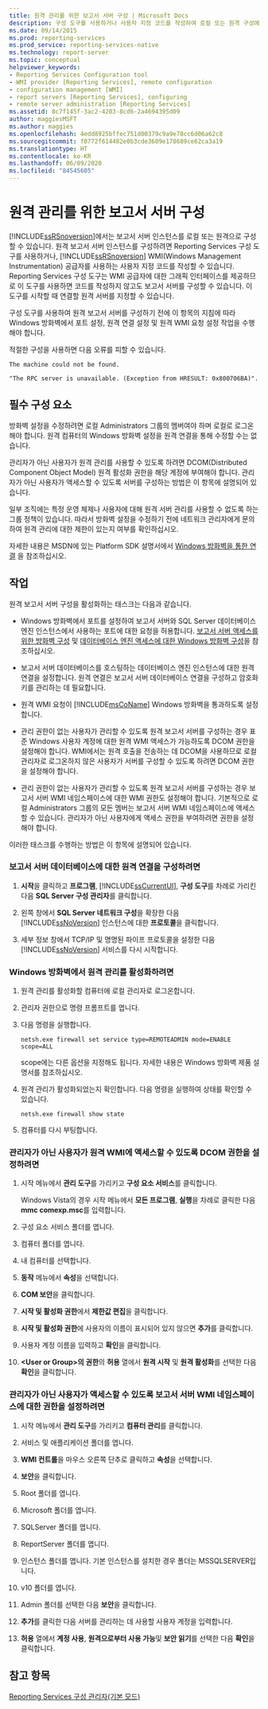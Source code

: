 ```yaml
---
title: 원격 관리를 위한 보고서 서버 구성 | Microsoft Docs
description: 구성 도구를 사용하거나 사용자 지정 코드를 작성하여 로컬 또는 원격 구성에 대해 Reporting Services 보고서 서버 인스턴스를 구성하는 방법을 알아봅니다.
ms.date: 09/14/2015
ms.prod: reporting-services
ms.prod_service: reporting-services-native
ms.technology: report-server
ms.topic: conceptual
helpviewer_keywords:
- Reporting Services Configuration tool
- WMI provider [Reporting Services], remote configuration
- configuration management [WMI]
- report servers [Reporting Services], configuring
- remote server administration [Reporting Services]
ms.assetid: 8c7f145f-3ac2-4203-8cd6-2a4694395d09
author: maggiesMSFT
ms.author: maggies
ms.openlocfilehash: 4edd8925bffec751d00379c9a9e78cc6d06a62c8
ms.sourcegitcommit: f0772f614482e0b3cde3609e178689ce62ca3a19
ms.translationtype: HT
ms.contentlocale: ko-KR
ms.lasthandoff: 06/09/2020
ms.locfileid: "84545605"
---
```

# <a name="configure-a-report-server-for-remote-administration"></a>원격 관리를 위한 보고서 서버 구성
  [!INCLUDE[ssRSnoversion](../../includes/ssrsnoversion-md.md)]에서는 보고서 서버 인스턴스를 로컬 또는 원격으로 구성할 수 있습니다. 원격 보고서 서버 인스턴스를 구성하려면 Reporting Services 구성 도구를 사용하거나, [!INCLUDE[ssRSnoversion](../../includes/ssrsnoversion-md.md)] WMI(Windows Management Instrumentation) 공급자를 사용하는 사용자 지정 코드를 작성할 수 있습니다. Reporting Services 구성 도구는 WMI 공급자에 대한 그래픽 인터페이스를 제공하므로 이 도구를 사용하면 코드를 작성하지 않고도 보고서 서버를 구성할 수 있습니다. 이 도구를 시작할 때 연결할 원격 서버를 지정할 수 있습니다.  
  
 구성 도구를 사용하여 원격 보고서 서버를 구성하기 전에 이 항목의 지침에 따라 Windows 방화벽에서 포트 설정, 원격 연결 설정 및 원격 WMI 요청 설정 작업을 수행해야 합니다.  
  
 적절한 구성을 사용하면 다음 오류를 피할 수 있습니다.  
  
 `The machine could not be found.`  
  
 `"The RPC server is unavailable. (Exception from HRESULT: 0x800706BA)".`  
  
## <a name="prerequisites"></a>필수 구성 요소  
 방화벽 설정을 수정하려면 로컬 Administrators 그룹의 멤버여야 하며 로컬로 로그온해야 합니다. 원격 컴퓨터의 Windows 방화벽 설정을 원격 연결을 통해 수정할 수는 없습니다.  
  
 관리자가 아닌 사용자가 원격 관리를 사용할 수 있도록 하려면 DCOM(Distributed Component Object Model) 원격 활성화 권한을 해당 계정에 부여해야 합니다. 관리자가 아닌 사용자가 액세스할 수 있도록 서버를 구성하는 방법은 이 항목에 설명되어 있습니다.  
  
 일부 조직에는 특정 운영 체제나 사용자에 대해 원격 서버 관리를 사용할 수 없도록 하는 그룹 정책이 있습니다. 따라서 방화벽 설정을 수정하기 전에 네트워크 관리자에게 문의하여 원격 관리에 대한 제한이 있는지 여부를 확인하십시오.  
  
 자세한 내용은 MSDN에 있는 Platform SDK 설명서에서 [Windows 방화벽을 통한 연결](https://go.microsoft.com/fwlink/?LinkId=63615) 을 참조하십시오.  
  
## <a name="tasks"></a>작업  
 원격 보고서 서버 구성을 활성화하는 태스크는 다음과 같습니다.  
  
-   Windows 방화벽에서 포트를 설정하여 보고서 서버와 SQL Server 데이터베이스 엔진 인스턴스에서 사용하는 포트에 대한 요청을 허용합니다.  [보고서 서버 액세스를 위한 방화벽 구성](../../reporting-services/report-server/configure-a-firewall-for-report-server-access.md) 및 [데이터베이스 엔진 액세스에 대한 Windows 방화벽 구성](../../database-engine/configure-windows/configure-a-windows-firewall-for-database-engine-access.md)을 참조하십시오.  
  
-   보고서 서버 데이터베이스를 호스팅하는 데이터베이스 엔진 인스턴스에 대한 원격 연결을 설정합니다. 원격 연결은 보고서 서버 데이터베이스 연결을 구성하고 암호화 키를 관리하는 데 필요합니다.  
  
-   원격 WMI 요청이 [!INCLUDE[msCoName](../../includes/msconame-md.md)] Windows 방화벽을 통과하도록 설정합니다.  
  
-   관리 권한이 없는 사용자가 관리할 수 있도록 원격 보고서 서버를 구성하는 경우 표준 Windows 사용자 계정에 대한 원격 WMI 액세스가 가능하도록 DCOM 권한을 설정해야 합니다. WMI에서는 원격 호출을 전송하는 데 DCOM을 사용하므로 로컬 관리자로 로그온하지 않은 사용자가 서버를 구성할 수 있도록 하려면 DCOM 권한을 설정해야 합니다.  
  
-   관리 권한이 없는 사용자가 관리할 수 있도록 원격 보고서 서버를 구성하는 경우 보고서 서버 WMI 네임스페이스에 대한 WMI 권한도 설정해야 합니다. 기본적으로 로컬 Administrators 그룹의 모든 멤버는 보고서 서버 WMI 네임스페이스에 액세스할 수 있습니다. 관리자가 아닌 사용자에게 액세스 권한을 부여하려면 권한을 설정해야 합니다.  
  
 이러한 태스크를 수행하는 방법은 이 항목에 설명되어 있습니다.  
  
### <a name="to-configure-remote-connections-to-the-report-server-database"></a>보고서 서버 데이터베이스에 대한 원격 연결을 구성하려면  
  
1.  **시작**을 클릭하고 **프로그램**, [!INCLUDE[ssCurrentUI](../../includes/sscurrentui-md.md)], **구성 도구**를 차례로 가리킨 다음 **SQL Server 구성 관리자**를 클릭합니다.  
  
2.  왼쪽 창에서 **SQL Server 네트워크 구성**을 확장한 다음 [!INCLUDE[ssNoVersion](../../includes/ssnoversion-md.md)] 인스턴스에 대한 **프로토콜**을 클릭합니다.  
  
3.  세부 정보 창에서 TCP/IP 및 명명된 파이프 프로토콜을 설정한 다음 [!INCLUDE[ssNoVersion](../../includes/ssnoversion-md.md)] 서비스를 다시 시작합니다.  
  
### <a name="to-enable-remote-administration-in-windows-firewall"></a>Windows 방화벽에서 원격 관리를 활성화하려면  
  
1.  원격 관리를 활성화할 컴퓨터에 로컬 관리자로 로그온합니다.  
  
2.  관리자 권한으로 명령 프롬프트를 엽니다.  
  
3.  다음 명령을 실행합니다.  
  
    ```  
    netsh.exe firewall set service type=REMOTEADMIN mode=ENABLE scope=ALL  
    ```  
  
     scope에는 다른 옵션을 지정해도 됩니다. 자세한 내용은 Windows 방화벽 제품 설명서를 참조하십시오.  
  
4.  원격 관리가 활성화되었는지 확인합니다. 다음 명령을 실행하여 상태를 확인할 수 있습니다.  
  
    ```  
    netsh.exe firewall show state  
    ```  
  
5.  컴퓨터를 다시 부팅합니다.  
  
### <a name="to-set-dcom-permissions-to-enable-remote-wmi-access-for-non-administrators"></a>관리자가 아닌 사용자가 원격 WMI에 액세스할 수 있도록 DCOM 권한을 설정하려면  
  
1.  시작 메뉴에서 **관리 도구**를 가리키고 **구성 요소 서비스**를 클릭합니다.  
  
     Windows Vista의 경우 시작 메뉴에서 **모든 프로그램**, **실행**을 차례로 클릭한 다음 **mmc comexp.msc**를 입력합니다.  
  
2.  구성 요소 서비스 폴더를 엽니다.  
  
3.  컴퓨터 폴더를 엽니다.  
  
4.  내 컴퓨터를 선택합니다.  
  
5.  **동작** 메뉴에서 **속성**을 선택합니다.  
  
6.  **COM 보안**을 클릭합니다.  
  
7.  **시작 및 활성화 권한**에서 **제한값 편집**을 클릭합니다.  
  
8.  **시작 및 활성화 권한**에 사용자의 이름이 표시되어 있지 않으면 **추가**를 클릭합니다.  
  
9. 사용자 계정 이름을 입력하고 **확인**을 클릭합니다.  
  
10. **\<User or Group>의 권한**의 **허용** 열에서 **원격 시작** 및 **원격 활성화**를 선택한 다음 **확인**을 클릭합니다.  
  
### <a name="to-set-permissions-on-the-report-server-wmi-namespace-for-non-administrators"></a>관리자가 아닌 사용자가 액세스할 수 있도록 보고서 서버 WMI 네임스페이스에 대한 권한을 설정하려면  
  
1.  시작 메뉴에서 **관리 도구**를 가리키고 **컴퓨터 관리**를 클릭합니다.  
  
2.  서비스 및 애플리케이션 폴더를 엽니다.  
  
3.  **WMI 컨트롤**을 마우스 오른쪽 단추로 클릭하고 **속성**을 선택합니다.  
  
4.  **보안**을 클릭합니다.  
  
5.  Root 폴더를 엽니다.  
  
6.  Microsoft 폴더를 엽니다.  
  
7.  SQLServer 폴더를 엽니다.  
  
8.  ReportServer 폴더를 엽니다.  
  
9. 인스턴스 폴더를 엽니다. 기본 인스턴스를 설치한 경우 폴더는 MSSQLSERVER입니다.  
  
10. v10 폴더를 엽니다.  
  
11. Admin 폴더를 선택한 다음 **보안**을 클릭합니다.  
  
12. **추가**를 클릭한 다음 서버를 관리하는 데 사용할 사용자 계정을 입력합니다.  
  
13. **허용** 열에서 **계정 사용**, **원격으로부터 사용 가능**및 **보안 읽기**를 선택한 다음 **확인**을 클릭합니다.  
  
## <a name="see-also"></a>참고 항목  
 [Reporting Services 구성 관리자&#40;기본 모드&#41;](../../reporting-services/install-windows/reporting-services-configuration-manager-native-mode.md)  
  
  
